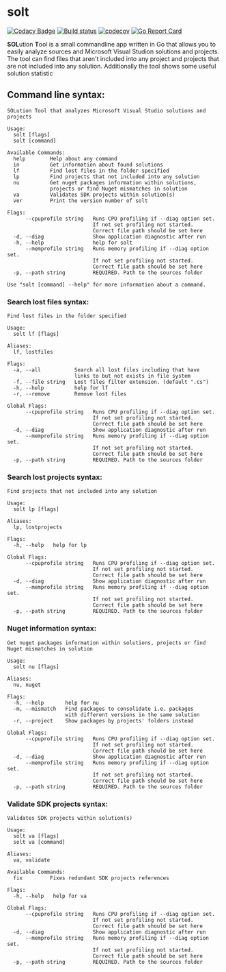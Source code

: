 solt
====

[![Codacy Badge](https://api.codacy.com/project/badge/Grade/b8b9bdf73cfb4e97888b6ff7b48bfc84)](https://app.codacy.com/manual/egoroff/solt?utm_source=github.com&utm_medium=referral&utm_content=aegoroff/solt&utm_campaign=Badge_Grade_Dashboard)
[![Build status](https://ci.appveyor.com/api/projects/status/tgx6ai9erbgfq2ij?svg=true)](https://ci.appveyor.com/project/aegoroff/solt) [![codecov](https://codecov.io/gh/aegoroff/solt/branch/master/graph/badge.svg)](https://codecov.io/gh/aegoroff/solt) [![Go Report Card](https://goreportcard.com/badge/github.com/aegoroff/solt)](https://goreportcard.com/report/github.com/aegoroff/solt)

**SOL**ution **T**ool is a small commandline app written in Go that allows you to easily analyze
sources and Microsoft Visual Studion solutions and projects.
The tool can find files that aren't included into any project and projects that
are not included into any solution. Additionally the tool shows some useful
solution statistic

Command line syntax:
--------------------
```
SOLution Tool that analyzes Microsoft Visual Studio solutions and projects

Usage:
  solt [flags]
  solt [command]

Available Commands:
  help        Help about any command
  in          Get information about found solutions
  lf          Find lost files in the folder specified
  lp          Find projects that not included into any solution
  nu          Get nuget packages information within solutions,
              projects or find Nuget mismatches in solution
  va          Validates SDK projects within solution(s)
  ver         Print the version number of solt

Flags:
      --cpuprofile string   Runs CPU profiling if --diag option set.
                            If not set profiling not started.
                            Correct file path should be set here
  -d, --diag                Show application diagnostic after run
  -h, --help                help for solt
      --memprofile string   Runs memory profiling if --diag option set.
                            If not set profiling not started.
                            Correct file path should be set here
  -p, --path string         REQUIRED. Path to the sources folder

Use "solt [command] --help" for more information about a command.
```
### Search lost files syntax:

```
Find lost files in the folder specified

Usage:
  solt lf [flags]

Aliases:
  lf, lostfiles

Flags:
  -a, --all           Search all lost files including that have 
                      links to but not exists in file system
  -f, --file string   Lost files filter extension. (default ".cs")
  -h, --help          help for lf
  -r, --remove        Remove lost files

Global Flags:
      --cpuprofile string   Runs CPU profiling if --diag option set.
                            If not set profiling not started.
                            Correct file path should be set here
  -d, --diag                Show application diagnostic after run
      --memprofile string   Runs memory profiling if --diag option set.
                            If not set profiling not started.
                            Correct file path should be set here
  -p, --path string         REQUIRED. Path to the sources folder
```
### Search lost projects syntax:
```
Find projects that not included into any solution

Usage:
  solt lp [flags]

Aliases:
  lp, lostprojects

Flags:
  -h, --help   help for lp

Global Flags:
      --cpuprofile string   Runs CPU profiling if --diag option set.
                            If not set profiling not started.
                            Correct file path should be set here
  -d, --diag                Show application diagnostic after run
      --memprofile string   Runs memory profiling if --diag option set.
                            If not set profiling not started.
                            Correct file path should be set here
  -p, --path string         REQUIRED. Path to the sources folder

```
### Nuget information syntax:
```
Get nuget packages information within solutions, projects or find Nuget mismatches in solution

Usage:
  solt nu [flags]

Aliases:
  nu, nuget

Flags:
  -h, --help       help for nu
  -m, --mismatch   Find packages to consolidate i.e. packages 
                   with different versions in the same solution
  -r, --project    Show packages by projects' folders instead

Global Flags:
      --cpuprofile string   Runs CPU profiling if --diag option set.
                            If not set profiling not started.
                            Correct file path should be set here
  -d, --diag                Show application diagnostic after run
      --memprofile string   Runs memory profiling if --diag option set.
                            If not set profiling not started.
                            Correct file path should be set here
  -p, --path string         REQUIRED. Path to the sources folder
```
### Validate SDK projects syntax:
```
Validates SDK projects within solution(s)

Usage:
  solt va [flags]
  solt va [command]

Aliases:
  va, validate

Available Commands:
  fix         Fixes redundant SDK projects references

Flags:
  -h, --help   help for va

Global Flags:
      --cpuprofile string   Runs CPU profiling if --diag option set.
                            If not set profiling not started.
                            Correct file path should be set here
  -d, --diag                Show application diagnostic after run
      --memprofile string   Runs memory profiling if --diag option set.
                            If not set profiling not started.
                            Correct file path should be set here
  -p, --path string         REQUIRED. Path to the sources folder
```